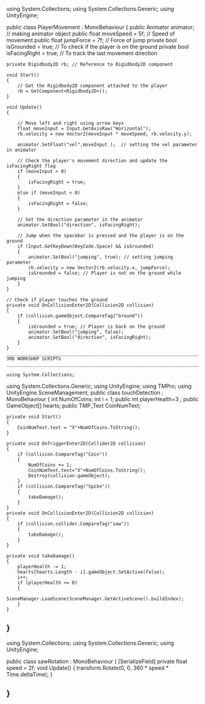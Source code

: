 using System.Collections;
using System.Collections.Generic;
using UnityEngine;

public class PlayerMovement : MonoBehaviour
{
    public Animator animator;  // making animator object
    public float moveSpeed = 5f; // Speed of movement
    public float jumpForce = 7f; // Force of jump
    private bool isGrounded = true; // To check if the player is on the ground
    private bool isFacingRight = true; // To track the last movement direction

    private Rigidbody2D rb; // Reference to Rigidbody2D component

    void Start()
    {
        // Get the Rigidbody2D component attached to the player
        rb = GetComponent<Rigidbody2D>();
    }

    void Update()
    {

        // Move left and right using arrow keys
        float moveInput = Input.GetAxisRaw("Horizontal");
        rb.velocity = new Vector2(moveInput * moveSpeed, rb.velocity.y);

        animator.SetFloat("vel",moveInput );  // setting the vel parameter in animator

        // Check the player's movement direction and update the isFacingRight flag
        if (moveInput > 0)
        {
            isFacingRight = true;
        }
        else if (moveInput < 0)
        {
            isFacingRight = false;
        }

        // Set the direction parameter in the animator
        animator.SetBool("direction", isFacingRight);

        // Jump when the spacebar is pressed and the player is on the ground
        if (Input.GetKeyDown(KeyCode.Space) && isGrounded)
        {
            animator.SetBool("jumping", true); // setting jumping parameter
            rb.velocity = new Vector2(rb.velocity.x, jumpForce);
            isGrounded = false; // Player is not on the ground while jumping
        }
    }

    // Check if player touches the ground
    private void OnCollisionEnter2D(Collision2D collision)
    {
        if (collision.gameObject.CompareTag("Ground"))
        {
            isGrounded = true; // Player is back on the ground
            animator.SetBool("jumping", false);
            animator.SetBool("direction", isFacingRight);
        }
    }
    ________________________________________________________________________________________
    3RD WORKSHOP SCRIPTS
    ________________________________________________________________________________________

    using System.Collections;
using System.Collections.Generic;
using UnityEngine;
using TMPro;
using UnityEngine.SceneManagement;
public class touchDetection : MonoBehaviour
{
    int NumOfCoins;
    int i = 1;
    public int playerHealth=3 ;
    public GameObject[] hearts;
    public TMP_Text CoinNumText;

    private void Start()
    {
        CoinNumText.text = "X"+NumOfCoins.ToString();
    }

    private void OnTriggerEnter2D(Collider2D collision)
    {
        if (collision.CompareTag("Coin"))
        {
            NumOfCoins += 1;
            CoinNumText.text="X"+NumOfCoins.ToString();
            Destroy(collision.gameObject);
        }
        if (collision.CompareTag("Spike"))
        {
            takeDamage();
        }
    }
    private void OnCollisionEnter2D(Collision2D collision)
    {
        if (collision.collider.CompareTag("saw"))
        {
            takeDamage();
        }
    }

    private void takeDamage()
    {
        playerHealth -= 1;
        hearts[hearts.Length - i].gameObject.SetActive(false);
        i++;
        if (playerHealth <= 0)
        {
            SceneManager.LoadScene(SceneManager.GetActiveScene().buildIndex);
        }
    }
}
---------------------------------------------------------------------------------------

using System.Collections;
using System.Collections.Generic;
using UnityEngine;

public class sawRotation : MonoBehaviour
{
    [SerializeField] private float speed = 2f;
    void Update()
    {
        transform.Rotate(0, 0, 360 * speed * Time.deltaTime);
    }

}
---------------------------------------------------------------------------------------

